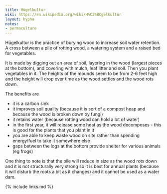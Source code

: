 ```yaml
---
title: Hügelkultur
wiki: https://en.wikipedia.org/wiki/H%C3%BCgelkultur
layout: hypha
notes:
- permaculture
---
```


Hügelkultur is the practice of burying wood to increase soil water retention.
A cross between a pile of rotting wood, a watering system and a raised bed for vegetables.

It is made by digging out an area of soil, layering in the wood (largest pieces at the bottom), and covering with mulch, leaf litter and soil.
Then you plant vegetables in it.
The heights of the mounds seem to be from 2-6 feet high and the height
will drop over time as the wood settles and the wood rots down.

The benefits are

- it is a carbon sink
- it improves soil quality (because it is sort of a compost heap and because the wood is broken down by fungi)
- it retains water (because rotting wood can hold a lot of water)
- in the first year, it will release some heat as the wood decomposes - this is good for the plants that you plant in it
- you are able to keep waste wood on site rather than spending energy/fuel to take it somewhere else
- gaps between the logs at the bottom provide shelter for various animals (eg frogs)

One thing to note is that the pile will reduce in size as the wood rots down and it is not structurally very strong so it is best for annual plants (because it will disturb the roots a bit as it changes) and it cannot be used as a water dam.

{% include links.md %}